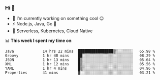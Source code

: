 ### Hi 👋

<!--
**nodejh/nodejh** is a ✨ _special_ ✨ repository because its `README.md` (this file) appears on your GitHub profile.

Here are some ideas to get you started:

- 🔭 I’m currently working on ...
- 🌱 I’m currently learning ...
- 👯 I’m looking to collaborate on ...
- 🤔 I’m looking for help with ...
- 💬 Ask me about ...
- 📫 How to reach me: ...
- 😄 Pronouns: ...
- ⚡ Fun fact: ...
-->

- 🔭 I’m currently working on something cool :wink:
- ⚡ Node.js, Java, Go :thought_balloon:
- 🤖 Serverless, Kubernetes, Cloud Native

📊 **This week I spent my time on**

<!--START_SECTION:waka-->

```text
Java             14 hrs 22 mins  ████████████████▒░░░░░░░░   65.98 %
Groovy           1 hr 48 mins    ██░░░░░░░░░░░░░░░░░░░░░░░   08.29 %
JSON             1 hr 13 mins    █▒░░░░░░░░░░░░░░░░░░░░░░░   05.64 %
XML              1 hr 12 mins    █▒░░░░░░░░░░░░░░░░░░░░░░░   05.56 %
YAML             1 hr 4 mins     █▒░░░░░░░░░░░░░░░░░░░░░░░   04.96 %
Properties       41 mins         ▓░░░░░░░░░░░░░░░░░░░░░░░░   03.21 %
```

<!--END_SECTION:waka-->


<!--
:traffic_light: **Visitors**

![visitors](https://visitor-badge.glitch.me/badge?page_id=nodejh.nodejh)
-->
